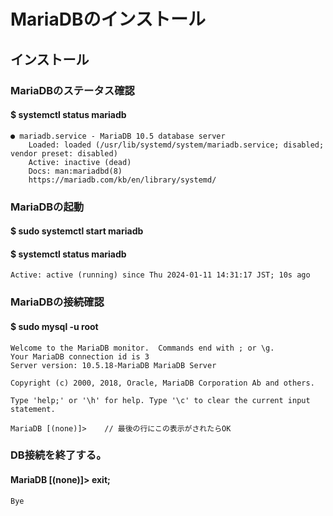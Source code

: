 # MariaDBのインストール

## インストール

### MariaDBのステータス確認
#### $ systemctl status mariadb

    ● mariadb.service - MariaDB 10.5 database server
        Loaded: loaded (/usr/lib/systemd/system/mariadb.service; disabled; vendor preset: disabled)
        Active: inactive (dead)
        Docs: man:mariadbd(8)
        https://mariadb.com/kb/en/library/systemd/

### MariaDBの起動
#### $ sudo systemctl start mariadb
#### $ systemctl status mariadb

    Active: active (running) since Thu 2024-01-11 14:31:17 JST; 10s ago

### MariaDBの接続確認
#### $ sudo mysql -u root

    Welcome to the MariaDB monitor.  Commands end with ; or \g.
    Your MariaDB connection id is 3
    Server version: 10.5.18-MariaDB MariaDB Server

    Copyright (c) 2000, 2018, Oracle, MariaDB Corporation Ab and others.

    Type 'help;' or '\h' for help. Type '\c' to clear the current input statement.

    MariaDB [(none)]>    // 最後の行にこの表示がされたらOK

### DB接続を終了する。
#### MariaDB [(none)]> exit;

    Bye
